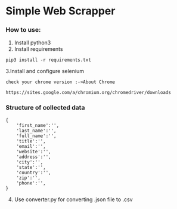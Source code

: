 # Simple Web Scrapper
### How to use:

1. Install python3 
2. Install requirements
```
pip3 install -r requirements.txt 
```
3.Install and configure selenium

```
check your chrome version :->About Chrome 

https://sites.google.com/a/chromium.org/chromedriver/downloads
```
### Structure of collected data
```
{
    'first_name':'',
    'last_name':'',
    'full_name':'',
    'title':'',
    'email':'',
    'website':'',
    'address':'',
    'city':'',
    'state':'',
    'country':'',
    'zip':'',
    'phone':'',
}
```
4. Use converter.py for converting .json file to .csv
